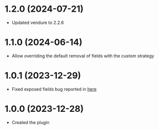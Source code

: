 # 1.2.0 (2024-07-21)

- Updated vendure to 2.2.6

# 1.1.0 (2024-06-14)

- Allow overriding the default removal of fields with the custom strategy

# 1.0.1 (2023-12-29)

- Fixed exposed fields bug reported in [here](https://github.com/Pinelab-studio/pinelab-vendure-plugins/issues/316)

# 1.0.0 (2023-12-28)

- Created the plugin
